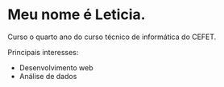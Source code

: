<h1>Meu nome é Leticia.</h1>

<p>Curso o quarto ano do curso técnico de informática do CEFET.</P>

<p>Principais interesses:
  <ul>
  <li>Desenvolvimento web</li>
  <li>Análise de dados</li>
  </ul></p>
